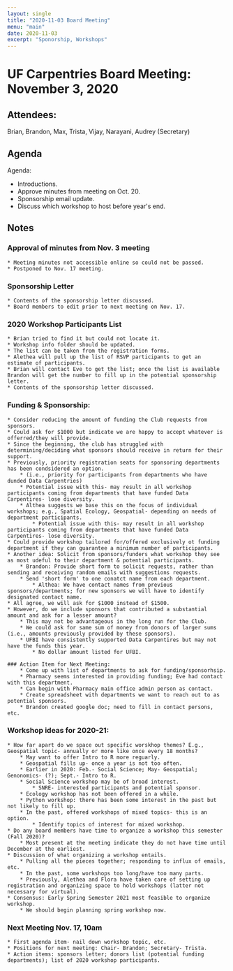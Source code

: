 ```yaml
---
layout: single
title: "2020-11-03 Board Meeting"
menu: "main"
date: 2020-11-03
excerpt: "Sponorship, Workshops"
---
```


# UF Carpentries Board Meeting:  November 3, 2020

## Attendees:
Brian, Brandon, Max, Trista, Vijay, Narayani, Audrey (Secretary)

## Agenda

Agenda:
* Introductions.
* Approve minutes from meeting on Oct. 20. 
* Sponsorship email update.
* Discuss which workshop to host before year's end.

## Notes

### Approval of minutes from Nov. 3 meeting
    * Meeting minutes not accessible online so could not be passed.
    * Postponed to Nov. 17 meeting.

### Sponsorship Letter 
    * Contents of the sponsorship letter discussed. 
    * Board members to edit prior to next meeting on Nov. 17.

### 2020 Workshop Participants List 
    * Brian tried to find it but could not locate it. 
    * Workshop info folder should be updated. 
    * The list can be taken from the registration forms. 
    * Alethea will pull up the list of RSVP participants to get an estimate of participants. 
    * Brian will contact Eve to get the list; once the list is available Brandon will get the number to fill up in the potential sponsorship letter. 
    * Contents of the sponsorship letter discussed. 

### Funding & Sponsorship:
    * Consider reducing the amount of funding the Club requests from sponsors.
    * Could ask for $1000 but indicate we are happy to accept whatever is offerred/they will provide.
    * Since the beginning, the club has struggled with determining/deciding what sponsors should receive in return for their support.
    * Previously, priority registration seats for sponsoring departments has been condsidered an option.
        * (i.e., priority for participants from departments who have dunded Data Carpentries)
        * Potential issue with this- may result in all workshop participants coming from departments that have funded Data Carpentires- lose diversity.
        * Althea suggests we base this on the focus of individual workshops; e.g., Spatial Ecology, Geospatial- depending on needs of department participants.
            * Potential issue with this- may result in all workshop participants coming from departments that have funded Data Carpentires- lose diversity.
    * Could provide workshop tailored for/offered exclusively ot funding department if they can guarantee a minimum number of participants.
    * Another idea: Solicit from sponsors/funders what workshop they see as most udeful to their department & potential participants.
        * Brandon: Provide short form to solicit requests, rather than sending and receiving random emails with suggestions requests.
        * Send 'short form' to one conatct name from each department.
            * Althea: We have contact names from previous sponsors/departments; for new sponsors we will have to identify designated contact name.
    * All agree, we will ask for $1000 instead of $1500.
    * However, do we include sponsors that contributed a substantial amount and ask for a lesser amount?
        * This may not be advantageous in the long run for the Club.
        * We could ask for same sum of money from donors of larger sums (i.e., amounts previously provided by these sponsors).
        * UFBI have consistently supported Data Carpentires but may not have the funds this year.
            * No dollar amount listed for UFBI.
        
    ### Action Item for Next Meeting:
        * Come up with list of departments to ask for funding/sponsorhsip.
        * Pharmacy seems interested in providing funding; Eve had contact with this department.
        * Can begin with Pharmacy main office admin person as contact.
        * Create spreadsheet with departments we want to reach out to as potential sponsors.
        * Brandon created google doc; need to fill in contact persons, etc.
    
### Workshop ideas for 2020-21:
    * How far apart do we space out specific worskhop themes? E.g., Geospatial topic- annually or more like once every 18 months?
        * May want to offer Intro to R more reguarly.
        * Geospatial fills up- once a year is not too often.
        * Earlier in 2020: Feb.- Social Science; May- Geospatial; Genonomics- (?); Sept.- Intro to R.
        * Social Science workshop may be of broad interest.
            * SNRE- interested participants and potential sponsor.
        * Ecology workshop has not been offered in a while.
        * Python workshop: there has been some interest in the past but not likely to fill up.
        * In the past, offered workshops of mixed topics- this is an option.
            * Identify topics of interest for mixed workshop.
    * Do any board members have time to organize a workshop this semester (Fall 2020)? 
        * Most present at the meeting indicate they do not have time until December at the earliest.  
    * Discussion of what organizing a workshop entails.
        * Pulling all the pieces together; responding to influx of emails, etc. 
        * In the past, some workshops too long/have too many parts.
        * Previously, Alethea and Flora have taken care of setting up registration and organizing space to hold workshops (latter not necessary for virtual).
    * Consensus: Early Spring Semester 2021 most feasible to organize workshop.
        * We should begin planning spring workshop now.
        
### Next Meeting Nov. 17, 10am
    * First agenda item- nail down workshop topic, etc.
    * Positions for next meeting: Chair- Brandon; Secretary- Trista.
    * Action items: sponsors letter; donors list (potential funding departments); list of 2020 workshop participants.

